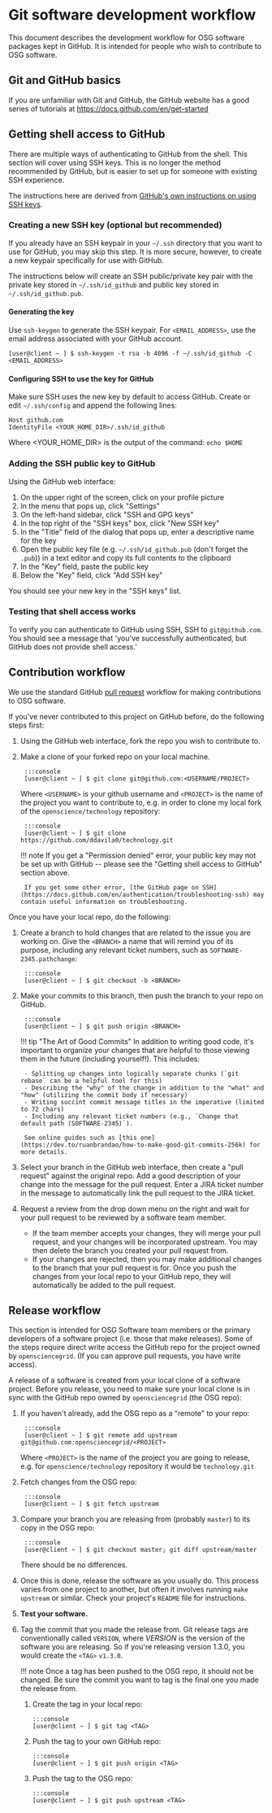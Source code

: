 Git software development workflow
=================================

This document describes the development workflow for OSG software packages kept in GitHub. It is intended for people who wish to contribute to OSG software.

Git and GitHub basics
---------------------

If you are unfamiliar with Git and GitHub, the GitHub website has a good series of tutorials at <https://docs.github.com/en/get-started>

Getting shell access to GitHub
------------------------------

There are multiple ways of authenticating to GitHub from the shell. This section will cover using SSH keys. This is no longer the method recommended by GitHub, but is easier to set up for someone with existing SSH experience.

The instructions here are derived from [GitHub's own instructions on using SSH keys](https://docs.github.com/en/authentication/troubleshooting-ssh/connecting-to-github-with-ssh).

### Creating a new SSH key (optional but recommended)

If you already have an SSH keypair in your `~/.ssh` directory that you want to use for GitHub, you may skip this step. It is more secure, however, to create a new keypair specifically for use with GitHub.

The instructions below will create an SSH public/private key pair with the private key stored in `~/.ssh/id_github` and public key stored in `~/.ssh/id_github.pub`.

#### Generating the key

Use `ssh-keygen` to generate the SSH keypair. For `<EMAIL_ADDRESS>`, use the email address associated with your GitHub account.

``` console
[user@client ~ ] $ ssh-keygen -t rsa -b 4096 -f ~/.ssh/id_github -C <EMAIL_ADDRESS>
```

#### Configuring SSH to use the key for GitHub

Make sure SSH uses the new key by default to access GitHub. Create or edit `~/.ssh/config` and append the following lines:

``` file hl_lines="2"
Host github.com
IdentityFile <YOUR_HOME_DIR>/.ssh/id_github
```

Where <YOUR_HOME_DIR> is the output of the command:
```echo $HOME```

### Adding the SSH public key to GitHub

Using the GitHub web interface:

1.  On the upper right of the screen, click on your profile picture
2.  In the menu that pops up, click "Settings"
3.  On the left-hand sidebar, click "SSH and GPG keys"
4.  In the top right of the "SSH keys" box, click "New SSH key"
5.  In the "Title" field of the dialog that pops up, enter a descriptive name for the key
6.  Open the public key file (e.g. `~/.ssh/id_github.pub` (don't forget the `.pub`)) in a text editor and copy its full contents to the clipboard
7.  In the "Key" field, paste the public key
8.  Below the "Key" field, click "Add SSH key"

You should see your new key in the "SSH keys" list.

### Testing that shell access works

To verify you can authenticate to GitHub using SSH, SSH to `git@github.com`. You should see a message that 'you've successfully authenticated, but GitHub does not provide shell access.'

Contribution workflow
---------------------

We use the standard GitHub
[pull request](https://docs.github.com/en/pull-requests/collaborating-with-pull-requests/proposing-changes-to-your-work-with-pull-requests/about-pull-requests)
workflow for making contributions to OSG software.

If you've never contributed to this project on GitHub before, do the following steps first:

1. Using the GitHub web interface, fork the repo you wish to contribute to.
2. Make a clone of your forked repo on your local machine.

        :::console
        [user@client ~ ] $ git clone git@github.com:<USERNAME/PROJECT>
    Where `<USERNAME>` is your github username and `<PROJECT>` is the name of the project you want to contribute to,
    e.g. in order to clone my local fork of the `openscience/technology` repository: 

        :::console
        [user@client ~ ] $ git clone https://github.com/ddavila0/technology.git

    !!! note
        If you get a "Permission denied" error, your public key may not be set up with GitHub -- please see the "Getting shell access to GitHub" section above.

        If you get some other error, [the GitHub page on SSH](https://docs.github.com/en/authentication/troubleshooting-ssh) may contain useful information on troubleshooting.

Once you have your local repo, do the following:

1. Create a branch to hold changes that are related to the issue you are working on.
   Give the `<BRANCH>` a name that will remind you of its purpose, including any relevant ticket numbers, such as
   `SOFTWARE-2345.pathchange`:

        :::console
        [user@client ~ ] $ git checkout -b <BRANCH>

2. Make your commits to this branch, then push the branch to your repo on GitHub.

    	:::console
        [user@client ~ ] $ git push origin <BRANCH>

    !!! tip "The Art of Good Commits"
        In addition to writing good code, it's important to organize your changes that are helpful to those viewing them
        in the future (including yourself!).
        This includes:

        - Splitting up changes into logically separate chunks (`git rebase` can be a helpful tool for this)
        - Describing the "why" of the change in addition to the "what" and "how" (utilizing the commit body if necessary)
        - Writing succint commit message titles in the imperative (limited to 72 chars)
        - Including any relevant ticket numbers (e.g., `Change that default path (SOFTWARE-2345)`).

        See online guides such as [this one](https://dev.to/ruanbrandao/how-to-make-good-git-commits-256k) for more details.

3. Select your branch in the GitHub web interface, then create a "pull request" against the original repo. Add a good description of your change into the message for the pull request. Enter a JIRA ticket number in the message to automatically link the pull request to the JIRA ticket.
4. Request a review from the drop down menu on the right and wait for your pull request to be reviewed by a software team member.

     - If the team member accepts your changes, they will merge your pull request, and your changes will be incorporated upstream. You may then delete the branch you created your pull request from.
     - If your changes are rejected, then you may make additional changes to the branch that your pull request is for. Once you push the changes from your local repo to your GitHub repo, they will automatically be added to the pull request.

Release workflow
----------------

This section is intended for OSG Software team members or the primary developers of a software project (i.e. those that make releases). Some of the steps require direct write access the GitHub repo for the project owned by `opensciencegrid`. (If you can approve pull requests, you have write access).

A release of a software is created from your local clone of a software project. Before you release, you need to make sure your local clone is in sync with the GitHub repo owned by `opensciencegrid` (the OSG repo):

1. If you haven't already, add the OSG repo as a "remote" to your repo:
      
        :::console
        [user@client ~ ] $ git remote add upstream git@github.com:opensciencegrid/<PROJECT>
    Where `<PROJECT>` is the name of the project you are going to release, e.g. <PROJECT> for `openscience/technology` repository it would be `technology.git`

2. Fetch changes from the OSG repo:

        :::console
        [user@client ~ ] $ git fetch upstream

3. Compare your branch you are releasing from (probably `master`) to its copy in the OSG repo:
   
        :::console
        [user@client ~ ] $ git checkout master; git diff upstream/master

     There should be no differences.

4. Once this is done, release the software as you usually do. This process varies from one project to another, but often it involves running `make upstream` or similar. Check your project's `README` file for instructions.
5. **Test your software.**
6. Tag the commit that you made the release from. Git release tags are conventionally called `VERSION`, where *VERSION* is the version of the software you are releasing. So if you're releasing version 1.3.0, you would create the `<TAG>` `v1.3.0`.

    !!! note
         Once a tag has been pushed to the OSG repo, it should not be changed. Be sure the commit you want to tag is the final one you made the release from.

     1. Create the tag in your local repo:

            :::console
            [user@client ~ ] $ git tag <TAG>

     2. Push the tag to your own GitHub repo:

            :::console
            [user@client ~ ] $ git push origin <TAG>

     3. Push the tag to the OSG repo:
      
            :::console
            [user@client ~ ] $ git push upstream <TAG>
